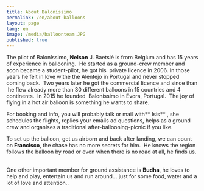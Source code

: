 ```yaml
---
title: About Baloníssimo
permalink: /en/about-balloons
layout: page
lang: en
image: /media/balloonteam.JPG
published: true
---
```

The pilot of Baloníssimo, **Nelson** J. Baetslé is from Belgium and has 15 years of experience in ballooning.  He started as a ground-crew member and soon became a student-pilot, he got his  private licence in 2006. In those years he felt in love withe the Alentejo in Portugal and never stopped coming back.  Two years later he got the commercial licence and since than  he flew already more than 30 different balloons in 15 countries and 4 continents.  In 2015 he founded  Baloníssimo in Evora, Portugal.  The joy of flying in a hot air balloon is something he wants to share.  

For booking and info, you will probably talk or mail with** Isis** , she schedules the flights, replies your emails ad questions, helps as a ground crew and organises a traditional after-ballooning-picnic if you like.  

To set up the balloon, get us airborn and back after landing, we can count on **Francisco**, the chase has no more secrets for him.  He knows the region follows the balloon by road or even when there is no road at all, he finds us.  

One other important member for ground assistance is **Budha**, he loves to help and play, entertain us and run around… just for some food, water and a lot of love and attention..  
